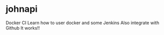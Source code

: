 # johnapi
Docker CI
 Learn how to user docker and some Jenkins
 Also integrate with Github
  It works!!

